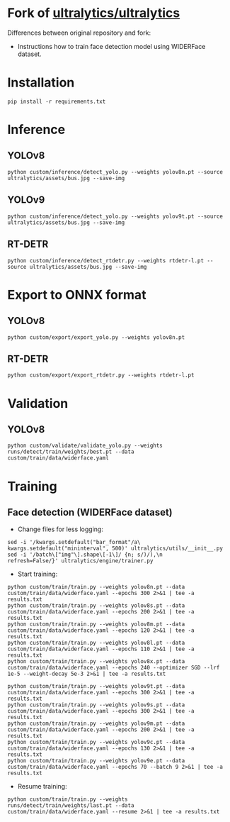 # Fork of [ultralytics/ultralytics](https://github.com/ultralytics/ultralytics)

Differences between original repository and fork:

* Instructions how to train face detection model using WIDERFace dataset.

# Installation

```shell
pip install -r requirements.txt
```

# Inference

## YOLOv8

```shell
python custom/inference/detect_yolo.py --weights yolov8n.pt --source ultralytics/assets/bus.jpg --save-img
```

## YOLOv9

```shell
python custom/inference/detect_yolo.py --weights yolov9t.pt --source ultralytics/assets/bus.jpg --save-img
```

## RT-DETR

```shell
python custom/inference/detect_rtdetr.py --weights rtdetr-l.pt --source ultralytics/assets/bus.jpg --save-img
```

# Export to ONNX format

## YOLOv8

```shell
python custom/export/export_yolo.py --weights yolov8n.pt
```

## RT-DETR

```shell
python custom/export/export_rtdetr.py --weights rtdetr-l.pt
```

# Validation

## YOLOv8

```shell
python custom/validate/validate_yolo.py --weights runs/detect/train/weights/best.pt --data custom/train/data/widerface.yaml
```

# Training

## Face detection (WIDERFace dataset)

* Change files for less logging:

```shell
sed -i '/kwargs.setdefault("bar_format"/a\        kwargs.setdefault("mininterval", 500)' ultralytics/utils/__init__.py
sed -i '/batch\["img"\].shape\[-1\]/ {n; s/)/),\n                        refresh=False/}' ultralytics/engine/trainer.py
```

* Start training:

```shell
python custom/train/train.py --weights yolov8n.pt --data custom/train/data/widerface.yaml --epochs 300 2>&1 | tee -a results.txt
python custom/train/train.py --weights yolov8s.pt --data custom/train/data/widerface.yaml --epochs 200 2>&1 | tee -a results.txt
python custom/train/train.py --weights yolov8m.pt --data custom/train/data/widerface.yaml --epochs 120 2>&1 | tee -a results.txt
python custom/train/train.py --weights yolov8l.pt --data custom/train/data/widerface.yaml --epochs 110 2>&1 | tee -a results.txt
python custom/train/train.py --weights yolov8x.pt --data custom/train/data/widerface.yaml --epochs 240 --optimizer SGD --lrf 1e-5 --weight-decay 5e-3 2>&1 | tee -a results.txt
```

```shell
python custom/train/train.py --weights yolov9t.pt --data custom/train/data/widerface.yaml --epochs 300 2>&1 | tee -a results.txt
python custom/train/train.py --weights yolov9s.pt --data custom/train/data/widerface.yaml --epochs 300 2>&1 | tee -a results.txt
python custom/train/train.py --weights yolov9m.pt --data custom/train/data/widerface.yaml --epochs 200 2>&1 | tee -a results.txt
python custom/train/train.py --weights yolov9c.pt --data custom/train/data/widerface.yaml --epochs 130 2>&1 | tee -a results.txt
python custom/train/train.py --weights yolov9e.pt --data custom/train/data/widerface.yaml --epochs 70 --batch 9 2>&1 | tee -a results.txt
```

* Resume training:

```shell
python custom/train/train.py --weights runs/detect/train/weights/last.pt --data custom/train/data/widerface.yaml --resume 2>&1 | tee -a results.txt
```
